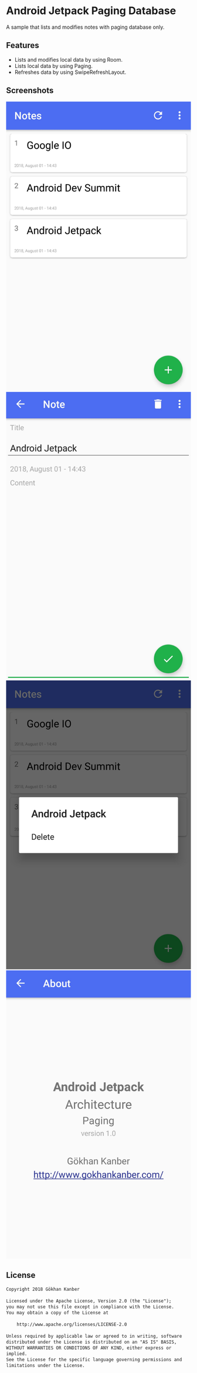 # Android Jetpack Paging Database

A sample that lists and modifies notes with paging database only.

## Features

* Lists and modifies local data by using Room.
* Lists local data by using Paging.
* Refreshes data by using SwipeRefreshLayout.

## Screenshots

![Screenshot1](docs/images/screenshot1.jpg?raw=true "Screenshot1")
![Screenshot2](docs/images/screenshot2.jpg?raw=true "Screenshot2")
![Screenshot3](docs/images/screenshot3.jpg?raw=true "Screenshot3")
![Screenshot4](docs/images/screenshot4.jpg?raw=true "Screenshot4")

## License

    Copyright 2018 Gökhan Kanber
    
    Licensed under the Apache License, Version 2.0 (the "License");
    you may not use this file except in compliance with the License.
    You may obtain a copy of the License at

        http://www.apache.org/licenses/LICENSE-2.0

    Unless required by applicable law or agreed to in writing, software
    distributed under the License is distributed on an "AS IS" BASIS,
    WITHOUT WARRANTIES OR CONDITIONS OF ANY KIND, either express or implied.
    See the License for the specific language governing permissions and
    limitations under the License.
